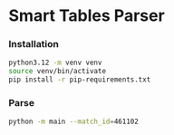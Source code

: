# Smart Tables Parser

### Installation


```bash
python3.12 -m venv venv
source venv/bin/activate
pip install -r pip-requirements.txt
```

### Parse

```bash
python -m main --match_id=461102
```
